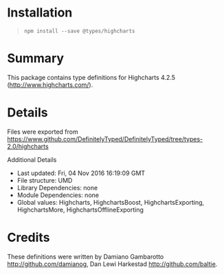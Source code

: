 # Installation
> `npm install --save @types/highcharts`

# Summary
This package contains type definitions for Highcharts 4.2.5 (http://www.highcharts.com/).

# Details
Files were exported from https://www.github.com/DefinitelyTyped/DefinitelyTyped/tree/types-2.0/highcharts

Additional Details
 * Last updated: Fri, 04 Nov 2016 16:19:09 GMT
 * File structure: UMD
 * Library Dependencies: none
 * Module Dependencies: none
 * Global values: Highcharts, HighchartsBoost, HighchartsExporting, HighchartsMore, HighchartsOfflineExporting

# Credits
These definitions were written by Damiano Gambarotto <http://github.com/damianog>, Dan Lewi Harkestad <http://github.com/baltie>.
